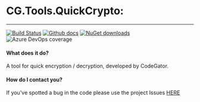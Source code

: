 # CG.Tools.QuickCrypto: 
---
[![Build Status](https://dev.azure.com/codegator/CG.Tools.QuickCrypto/_apis/build/status/CodeGator.CG.Tools.QuickCrypto?branchName=master)](https://dev.azure.com/codegator/CG.Tools.QuickCrypto/_build/latest?definitionId=1&branchName=master)
[![Github docs](https://img.shields.io/static/v1?label=Documentation&message=online&color=blue)](https://codegator.github.io/CG.Tools.QuickCrypto/index.html)
[![NuGet downloads](https://img.shields.io/nuget/dt/CG.Tools.QuickCrypto.svg?style=flat)](https://nuget.org/packages/CG.Tools.QuickCrypto)
![Azure DevOps coverage](https://img.shields.io/azure-devops/coverage/codegator/CG.Tools.QuickCrypto/3)

#### What does it do?
A tool for quick encryption / decryption, developed by CodeGator.

#### How do I contact you?
If you've spotted a bug in the code please use the project Issues [HERE](https://github.com/CodeGator/CG.Tools.QuickCrypto/issues)

